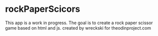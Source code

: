 # rockPaperScicors
This app is a work in progress. The goal is to create a rock paper scissor game based on html and js. created by wreckski for theodinproject.com
